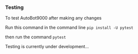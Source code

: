### Testing

To test AutoBot9000 after making any changes

Run this command in the command line
`pip install -U pytest`

then run the command `pytest`

Testing is currently under development...
